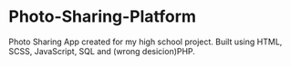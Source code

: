 # Photo-Sharing-Platform
Photo Sharing App created for my high school project.
Built using HTML, SCSS, JavaScript, SQL and (wrong desicion)PHP.
